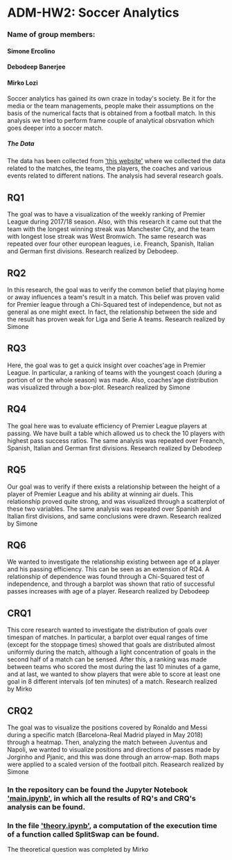 # ADM-HW2: Soccer Analytics
### Name of group members:
#### Simone Ercolino
#### Debodeep Banerjee  
#### Mirko Lozi 

Soccer analytics has gained its own craze in today's society. Be it for the media or the team managements, people make their assumptions on the basis of the numerical facts that is obtained from a football match. In this analysis we tried to perform frame couple of analytical obsrvation which goes deeper into a soccer match. 


##### The Data
The data has been collected from ['this website'](https://figshare.com/collections/Soccer_match_event_dataset/4415000) where we collected the data related to the matches, the teams, the players, the coaches and various events related to different nations. The analysis had several research goals.

## RQ1
The goal was to have a visualization of the weekly ranking of Premier League during 2017/18 season. Also, with this research it came out that the team with the longest winning streak was Manchester City, and the team with longest lose streak was West Bromwich. The same research was repeated over four other european leagues, i.e. Freanch, Spanish, Italian and German first divisions.
Research realized by Debodeep.  

## RQ2
In this research, the goal was to verify the common belief that playing home or away influences a team's result in a match. This belief was proven valid for Premier league through a Chi-Squared test of independence, but not as general as one might exect. In fact, the relationship between the side and the result has proven weak for Liga and Serie A teams.
Research realized by Simone

## RQ3
Here, the goal was to get a quick insight over coaches'age in Premier League. In particular, a ranking of teams with the youngest coach (during a portion of or the whole season) was made. Also, coaches'age distribution was visualized through a box-plot. 
Research realized by Simone

## RQ4
The goal here was to evaluate efficiency of Premier League players at passing. We have built a table which allowed us to check the 10 players with highest pass success ratios. The same analysis was repeated over Freanch, Spanish, Italian and German first divisions.
Research realized by Debodeep

## RQ5
Our goal was to verify if there exists a relationship between the height of a player of Premier League and his ability at winning air duels. This relationship proved quite strong, and was visualized through a scatterplot of these two variables. The same analysis was repeated over Spanish and Italian first divisions, and same conclusions were drawn. 
Research realized by Simone

## RQ6
We wanted to investigate the relationship existing between age of a player and his passing efficiency. This can be seen as an extension of RQ4. A relationship of dependence was found through a Chi-Squared test of independence, and through a barplot was shown that ratio of successful passes increases with age of a player.
Research realized by Debodeep

## CRQ1
This core research wanted to investigate the distribution of goals over timespan of matches. In particular, a barplot over equal ranges of time (except for the stoppage times) showed that goals are distributed almost uniformly during the match, although a light concentration of goals in the second half of a match can be sensed. After this, a ranking was made between teams who scored the most during the last 10 minutes of a game, and at last, we wanted to show players that were able to score at least one goal in 8 different intervals (of ten minutes) of a match.
Research realized by Mirko

## CRQ2
The goal was to visualize the positions covered by Ronaldo and Messi during a specific match (Barcelona-Real Madrid played in May 2018) through a heatmap. Then, analyzing the match between Juventus and Napoli, we wanted to visualize positions and directions of passes made by Jorginho and Pjanic, and this was done through an arrow-map. Both maps were applied to a scaled version of the football pitch.
Reasearch realized by Simone

### In the repository can be found the Jupyter Notebook ['main.ipynb'](https://github.com/Simonerc95/ADM-HW2/blob/master/main.ipynb), in which all the results of RQ's and CRQ's analysis can be found.

### In the file ['theory.ipynb'](https://github.com/Simonerc95/ADM-HW2/blob/master/theory.ipynb), a computation of the execution time of a function called SplitSwap can be found. 
The theoretical question was completed by Mirko
